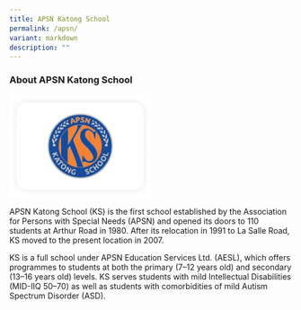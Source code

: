 ```yaml
---
title: APSN Katong School
permalink: /apsn/
variant: markdown
description: ""
---
```

<h3>About APSN Katong School</h3>
<p></p>
<p></p>
<div class="isomer-image-wrapper">
<img style="width: 50%;" height="auto" width="100%" alt="" src="/images/apsn.png">
</div>
<p>APSN Katong School (KS) is the first school established by the Association for Persons with Special Needs (APSN) and opened its doors to 110 students at Arthur Road in 1980. After its relocation in 1991 to La Salle Road, KS moved to the present location in 2007.</p>
 
<p>KS is a full school under APSN Education Services Ltd. (AESL), which offers programmes to students at both the primary (7–12 years old) and secondary (13–16 years old) levels. KS serves students with mild Intellectual Disabilities (MID-IIQ 50–70) as well as students with comorbidities of mild Autism Spectrum Disorder (ASD).</p>
